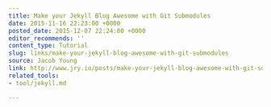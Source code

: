 ```yaml
---
title: Make your Jekyll Blog Awesome with Git Submodules
date: 2015-11-16 22:23:00 +0000
posted_date: 2015-12-07 22:24:00 +0000
editor_recommends: ''
content_type: Tutorial
slug: links/make-your-jekyll-blog-awesome-with-git-submodules
source: Jacob Young
link: http://www.jry.io/posts/make-your-jekyll-blog-awesome-with-git-submodules/
related_tools:
- tool/jekyll.md

---
```

